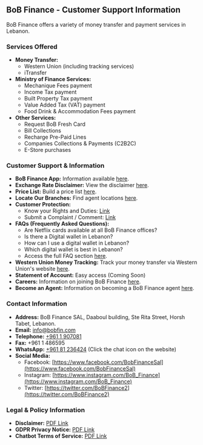 ## BoB Finance - Customer Support Information

BoB Finance offers a variety of money transfer and payment services in Lebanon.

### Services Offered

*   **Money Transfer:**
    *   Western Union (including tracking services)
    *   iTransfer
*   **Ministry of Finance Services:**
    *   Mechanique Fees payment
    *   Income Tax payment
    *   Built Property Tax payment
    *   Value Added Tax (VAT) payment
    *   Food Drink & Accommodation Fees payment
*   **Other Services:**
    *   Request BoB Fresh Card
    *   Bill Collections
    *   Recharge Pre-Paid Lines
    *   Companies Collections & Payments (C2B2C)
    *   E-Store purchases

### Customer Support & Information

*   **BoB Finance App:** Information available [here](https://www.bob-finance.com/Inside/InsidePages/BoBFinanceApp).
*   **Exchange Rate Disclaimer:** View the disclaimer [here](https://www.bob-finance.com/Home/ExchangeRateDisclaimer).
*   **Price List:** Build a price list [here](https://www.bob-finance.com/Home/BuildPriceList/).
*   **Locate Our Branches:** Find agent locations [here](https://www.bob-finance.com/Inside/Subagents).
*   **Customer Protection:**
    *   Know your Rights and Duties: [Link](https://www.bob-finance.com/Inside/RightsAndDuties)
    *   Submit a Complaint / Comment: [Link](https://www.bob-finance.com/CustomerProtection/ComplaintAndCommentView)
*   **FAQs (Frequently Asked Questions):**
    *   Are Netflix cards available at all BoB Finance offices?
    *   Is there a Digital wallet in Lebanon?
    *   How can I use a digital wallet in Lebanon?
    *   Which digital wallet is best in Lebanon?
    *   Access the full FAQ section [here](https://www.bob-finance.com/Inside/FAQ).
*   **Western Union Money Tracking:** Track your money transfer via Western Union's website [here](http://www.wu.com/LB/en/track-transfer.html).
*   **Statement of Account:** Easy access (Coming Soon)
*   **Careers:** Information on joining BoB Finance [here](https://www.bob-finance.com/Inside/InsidePages/Careers).
*   **Become an Agent:** Information on becoming a BoB Finance agent [here](https://www.bob-finance.com/Request/BecomeAnAgent).

### Contact Information

*   **Address:** BoB Finance SAL, Daaboul building, Ste Rita Street, Horsh Tabet, Lebanon.
*   **Email:** [info@bobfin.com](mailto:info@bobfin.com)
*   **Telephone:** [+961 1 907081](tel:+9611907081)
*   **Fax:** +961 1 486595
*   **WhatsApp:** [+961 81 236424](https://api.whatsapp.com/send?phone=96181236424) (Click the chat icon on the website)
*   **Social Media:**
    *   Facebook: [https://www.facebook.com/BobFinanceSal](https://www.facebook.com/BobFinanceSal)
    *   Instagram: [https://www.instagram.com/BoB_Finance](https://www.instagram.com/BoB_Finance)
    *   Twitter: [https://twitter.com/BoBFinance2](https://twitter.com/BoBFinance2)

### Legal & Policy Information

*   **Disclaimer:** [PDF Link](https://www.bob-finance.com/PDF/BoBFinanceWebsitePrivacyPolicy.pdf)
*   **GDPR Privacy Notice:** [PDF Link](https://www.bob-finance.com/PDF/BoBFinanceGDPRPolicy.pdf)
*   **Chatbot Terms of Service:** [PDF Link](https://www.bob-finance.com/PDF/BoBFinanceChatbotPlatformTermsofService.pdf)